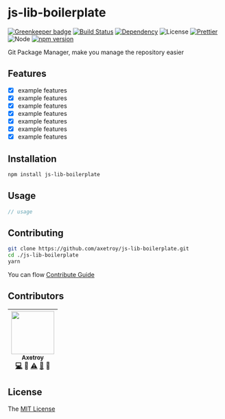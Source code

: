 # js-lib-boilerplate

[![Greenkeeper badge](https://badges.greenkeeper.io/axetroy/js-lib-boilerplate.svg)](https://greenkeeper.io/)
[![Build Status](https://travis-ci.org/axetroy/js-lib-boilerplate.svg?branch=master)](https://travis-ci.org/axetroy/js-lib-boilerplate)
[![Dependency](https://david-dm.org/axetroy/js-lib-boilerplate.svg)](https://david-dm.org/axetroy/js-lib-boilerplate)
![License](https://img.shields.io/badge/license-MIT-green.svg)
[![Prettier](https://img.shields.io/badge/Code%20Style-Prettier-green.svg)](https://github.com/prettier/prettier)
![Node](https://img.shields.io/badge/node-%3E=6.0-blue.svg?style=flat-square)
[![npm version](https://badge.fury.io/js/js-lib-boilerplate.svg)](https://badge.fury.io/js/js-lib-boilerplate)

Git Package Manager, make you manage the repository easier

## Features

- [x] example features
- [x] example features
- [x] example features
- [x] example features
- [x] example features
- [x] example features
- [x] example features

## Installation
```bash
npm install js-lib-boilerplate
```

## Usage

```javascript
// usage
```

## Contributing

```bash
git clone https://github.com/axetroy/js-lib-boilerplate.git
cd ./js-lib-boilerplate
yarn
```

You can flow [Contribute Guide](https://github.com/axetroy/js-lib-boilerplate/blob/master/contributing.md)

## Contributors

<!-- ALL-CONTRIBUTORS-LIST:START - Do not remove or modify this section -->
| [<img src="https://avatars1.githubusercontent.com/u/9758711?v=3" width="100px;"/><br /><sub>Axetroy</sub>](http://axetroy.github.io)<br />[💻](https://github.com/gpmer/gpm.js/commits?author=axetroy) 🔌 [⚠️](https://github.com/gpmer/gpm.js/commits?author=axetroy) [🐛](https://github.com/gpmer/gpm.js/issues?q=author%3Aaxetroy) 🎨 |
| :---: |
<!-- ALL-CONTRIBUTORS-LIST:END -->

## License

The [MIT License](https://github.com/axetroy/js-lib-boilerplate/blob/master/LICENSE)